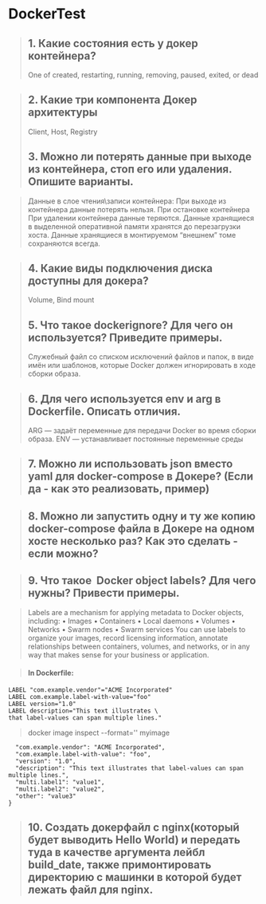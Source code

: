 # DockerTest

>##    1. Какие состояния есть у докер контейнера?
>  One of created, restarting, running, removing, paused, exited, or dead
       
>##    2. Какие три компонента Докер архитектуры
> 	Client, Host, Registry
>##    3. Можно ли потерять данные при выходе из контейнера, стоп его или удаления. Опишите варианты.

> Данные в слое чтения\записи контейнера:
> При выходе из контейнера данные потерять нельзя.
> При остановке контейнера 
> При удалении контейнера данные теряются.
> Данные хранящиеся в выделенной оперативной памяти хранятся до перезагрузки хоста.
> Данные хранящиеся в монтируемом “внешнем” томе сохраняются всегда.

>##    4. Какие виды подключения диска доступны для докера?
> Volume, Bind mount
>##    5. Что такое dockerignore? Для чего он используется? Приведите примеры.
> Служебный файл со списком исключений файлов и папок, в виде имён или шаблонов, которые Docker должен игнорировать в ходе сборки образа.

>##    6. Для чего используется env и arg в  Dockerfile. Описать отличия.
> ARG — задаёт переменные для передачи Docker во время сборки образа.
	ENV — устанавливает постоянные переменные среды

>##    7. Можно ли использовать json вместо yaml для docker-compose в Докере? (Если да - как это реализовать, пример)

>##    8. Можно ли запустить одну и ту же копию docker-compose файла в Докере на одном хосте несколько раз? Как это сделать - если можно?
       
>##    9. Что такое  Docker object labels? Для чего нужны? Привести примеры.

> Labels are a mechanism for applying metadata to Docker objects, including:
    • Images 
    • Containers 
    • Local daemons 
    • Volumes 
    • Networks 
    • Swarm nodes 
    • Swarm services 
You can use labels to organize your images, record licensing information, annotate relationships between containers, volumes, and networks, or in any way that makes sense for your business or application.


>#### In Dockerfile:

```
LABEL "com.example.vendor"="ACME Incorporated"
LABEL com.example.label-with-value="foo"
LABEL version="1.0"
LABEL description="This text illustrates \
that label-values can span multiple lines."
```

> docker image inspect --format='' myimage

```{
  "com.example.vendor": "ACME Incorporated",
  "com.example.label-with-value": "foo",
  "version": "1.0",
  "description": "This text illustrates that label-values can span multiple lines.",
  "multi.label1": "value1",
  "multi.label2": "value2",
  "other": "value3"
}
```


>##    10. Создать докерфайл с nginx(который будет выводить Hello World) и передать туда в качестве аргумента лейбл build_date, также примонтировать директорию с машинки в которой будет лежать файл для nginx.
